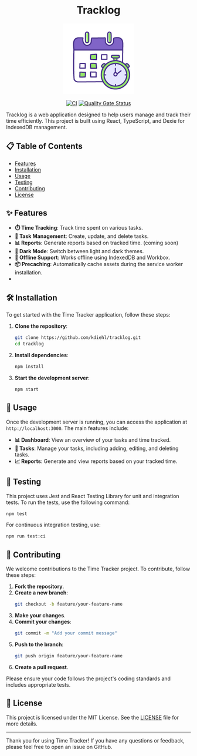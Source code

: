 <h1 align="center"></h1>

<div align="center">

# Tracklog

![Tracklog Logo](logo.png)

[![CI](https://github.com/kdiehl/tracklog/actions/workflows/ci.yml/badge.svg)](https://github.com/kdiehl/tracklog/actions/workflows/ci.yml)
[![Quality Gate Status](https://sonarcloud.io/api/project_badges/measure?project=kdiehl_tracklog&metric=alert_status)](https://sonarcloud.io/summary/new_code?id=kdiehl_tracklog)

</div>


Tracklog is a web application designed to help users manage and track their time efficiently. This project is built
using React, TypeScript, and Dexie for IndexedDB management.

## 📋 Table of Contents

- [Features](#features)
- [Installation](#installation)
- [Usage](#usage)
- [Testing](#testing)
- [Contributing](#contributing)
- [License](#license)

## ✨ Features

- **⏱️ Time Tracking**: Track time spent on various tasks.
- **📝 Task Management**: Create, update, and delete tasks.
- **📊 Reports**: Generate reports based on tracked time. (coming soon)
- **🌙 Dark Mode**: Switch between light and dark themes.
- **📶 Offline Support**: Works offline using IndexedDB and Workbox.
- **📦 Precaching**: Automatically cache assets during the service worker installation.
-

## 🛠️ Installation

To get started with the Time Tracker application, follow these steps:

1. **Clone the repository**:
   ```sh
   git clone https://github.com/kdiehl/tracklog.git
   cd tracklog
   ```

2. **Install dependencies**:
   ```sh
   npm install
   ```

3. **Start the development server**:
   ```sh
   npm start
   ```

## 🚀 Usage

Once the development server is running, you can access the application at `http://localhost:3000`. The main features
include:

- **📊 Dashboard**: View an overview of your tasks and time tracked.
- **📝 Tasks**: Manage your tasks, including adding, editing, and deleting tasks.
- **📈 Reports**: Generate and view reports based on your tracked time.

## 🧪 Testing

This project uses Jest and React Testing Library for unit and integration tests. To run the tests, use the following
command:

```sh
npm test
```

For continuous integration testing, use:

```sh
npm run test:ci
```

## 🤝 Contributing

We welcome contributions to the Time Tracker project. To contribute, follow these steps:

1. **Fork the repository**.
2. **Create a new branch**:
   ```sh
   git checkout -b feature/your-feature-name
   ```
3. **Make your changes**.
4. **Commit your changes**:
   ```sh
   git commit -m "Add your commit message"
   ```
5. **Push to the branch**:
   ```sh
   git push origin feature/your-feature-name
   ```
6. **Create a pull request**.

Please ensure your code follows the project's coding standards and includes appropriate tests.

## 📜 License

This project is licensed under the MIT License. See the [LICENSE](LICENSE) file for more details.

---

Thank you for using Time Tracker! If you have any questions or feedback, please feel free to open an issue on GitHub.
